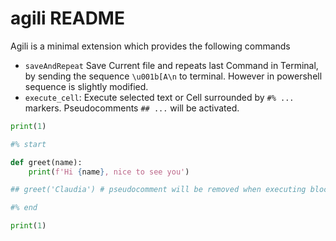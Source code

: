 # agili README

Agili is a minimal extension which provides the following commands

* `saveAndRepeat` Save Current file and repeats last Command in Terminal, by sending the sequence `\u001b[A\n` to terminal. However in powershell sequence is slightly modified.
* `execute_cell`: Execute selected text or Cell surrounded by `#% ...` markers. Pseudocomments `## ...` will be activated.

```python
print(1)

#% start

def greet(name):
    print(f'Hi {name}, nice to see you')

## greet('Claudia') # pseudocomment will be removed when executing block

#% end

print(1)
```
